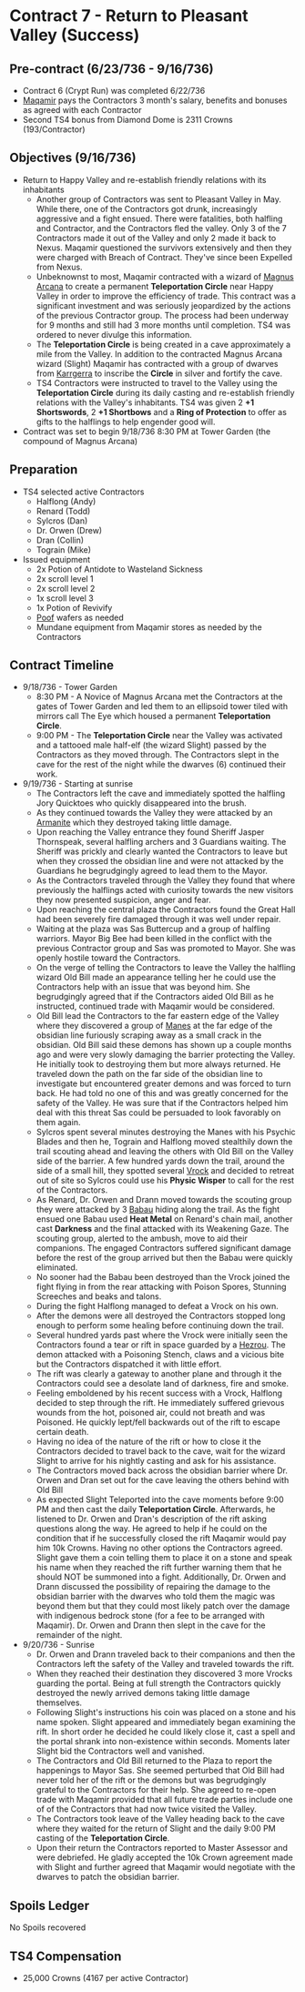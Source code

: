 # Contract 7 - Return to Pleasant Valley (Success)

## Pre-contract (6/23/736 - 9/16/736)
* Contract 6 (Crypt Run) was completed 6/22/736
* [Maqamir](../../markdown/company.md) pays the Contractors 3 month's salary, benefits and bonuses as agreed with each Contractor
* Second TS4 bonus from Diamond Dome is 2311 Crowns (193/Contractor)

## Objectives (9/16/736)
* Return to Happy Valley and re-establish friendly relations with its inhabitants
  * Another group of Contractors was sent to Pleasant Valley in May. While there, one of the Contractors got drunk, increasingly aggressive and a fight ensued. There were fatalities, both halfling and Contractor, and the Contractors fled the valley. Only 3 of the 7 Contractors made it out of the Valley and only 2 made it back to Nexus. Maqamir questioned the survivors extensively and then they were charged with Breach of Contract. They've since been Expelled from Nexus.
  * Unbeknownst to most, Maqamir contracted with a wizard of [Magnus Arcana](../../markdown/wizards.md) to create a permanent __Teleportation Circle__ near Happy Valley in order to improve the efficiency of trade. This contract was a significant investment and was seriously jeopardized by the actions of the previous Contractor group. The process had been underway for 9 months and still had 3 more months until completion. TS4 was ordered to never divulge this information.
  * The __Teleportation Circle__ is being created in a cave approximately a mile from the Valley. In addition to the contracted Magnus Arcana wizard (Slight) Maqamir has contracted with a group of dwarves from [Karrgerra](../../markdown/trade-partner-2.md) to inscribe the __Circle__ in silver and fortify the cave.
  * TS4 Contractors were instructed to travel to the Valley using the __Teleportation Circle__ during its daily casting and re-establish friendly relations with the Valley's inhabitants. TS4 was given 2 __+1 Shortswords__, 2 __+1 Shortbows__ and a __Ring of Protection__ to offer as gifts to the halflings to help engender good will.
* Contract was set to begin 9/18/736 8:30 PM at Tower Garden (the compound of Magnus Arcana)

## Preparation
* TS4 selected active Contractors
  * Halflong (Andy)
  * Renard (Todd)
  * Sylcros (Dan)
  * Dr. Orwen (Drew)
  * Dran (Collin)
  * Tograin (Mike)
* Issued equipment
  * 2x Potion of Antidote to Wasteland Sickness
  * 2x scroll level 1
  * 2x scroll level 2
  * 1x scroll level 3
  * 1x Potion of Revivify
  * [Poof](../../markdown/poof.md) wafers as needed
  * Mundane equipment from Maqamir stores as needed by the Contractors

## Contract Timeline
* 9/18/736 - Tower Garden
  * 8:30 PM - A Novice of Magnus Arcana met the Contractors at the gates of Tower Garden and led them to an ellipsoid tower tiled with mirrors call The Eye which housed a permanent __Teleportation Circle__.
  * 9:00 PM - The __Teleportation Circle__ near the Valley was activated and a tattooed male half-elf (the wizard Slight) passed by the Contractors as they moved through. The Contractors slept in the cave for the rest of the night while the dwarves (6) continued their work.
* 9/19/736 - Starting at sunrise
  * The Contractors left the cave and immediately spotted the halfling Jory Quicktoes who quickly disappeared into the brush.
  * As they continued towards the Valley they were attacked by an [Armanite](https://www.dndbeyond.com/avatars/thumbnails/266/330/1000/1000/636596677808633175.png) which they destroyed taking little damage.
  * Upon reaching the Valley entrance they found Sheriff Jasper Thornspeak, several halfling archers and 3 Guardians waiting. The Sheriff was prickly and clearly wanted the Contractors to leave but when they crossed the obsidian line and were not attacked by the Guardians he begrudgingly agreed to lead them to the Mayor.
  * As the Contractors traveled through the Valley they found that where previously the halflings acted with curiosity towards the new visitors they now presented suspicion, anger and fear.
  * Upon reaching the central plaza the Contractors found the Great Hall had been severely fire damaged through it was well under repair.
  * Waiting at the plaza was Sas Buttercup and a group of halfling warriors. Mayor Big Bee had been killed in the conflict with the previous Contractor group and Sas was promoted to Mayor. She was openly hostile toward the Contractors.
  * On the verge of telling the Contractors to leave the Valley the halfling wizard Old Bill made an appearance telling her he could use the Contractors help with an issue that was beyond him. She begrudgingly agreed that if the Contractors aided Old Bill as he instructed, continued trade with Maqamir would be considered.
  * Old Bill lead the Contractors to the far eastern edge of the Valley where they discovered a group of [Manes](https://www.dndbeyond.com/avatars/thumbnails/30781/625/1000/1000/638061931777676406.png) at the far edge of the obsidian line furiously scraping away as a small crack in the obsidian. Old Bill said these demons has shown up a couple months ago and were very slowly damaging the barrier protecting the Valley. He initially took to destroying them but more always returned. He traveled down the path on the far side of the obsidian line to investigate but encountered greater demons and was forced to turn back. He had told no one of this and was greatly concerned for the safety of the Valley. He was sure that if the Contractors helped him deal with this threat Sas could be persuaded to look favorably on them again.
  * Sylcros spent several minutes destroying the Manes with his Psychic Blades and then he, Tograin and Halflong moved stealthily down the trail scouting ahead and leaving the others with Old Bill on the Valley side of the barrier. A few hundred yards down the trail, around the side of a small hill, they spotted several [Vrock](https://www.dndbeyond.com/avatars/thumbnails/30781/648/1000/1000/638061932392542985.png) and decided to retreat out of site so Sylcros could use his __Physic Wisper__ to call for the rest of the Contractors.
  * As Renard, Dr. Orwen and Drann moved towards the scouting group they were attacked by 3 [Babau](https://www.dndbeyond.com/avatars/thumbnails/25746/153/1000/1000/637880557159096680.jpeg) hiding along the trail. As the fight ensued one Babau used __Heat Metal__ on Renard's chain mail, another cast __Darkness__ and the final attacked with its Weakening Gaze. The scouting group, alerted to the ambush, move to aid their companions. The engaged Contractors suffered significant damage before the rest of the group arrived but then the Babau were quickly eliminated.
  * No sooner had the Babau been destroyed than the Vrock joined the fight flying in from the rear attacking with Poison Spores, Stunning Screeches and beaks and talons.
  * During the fight Halflong managed to defeat a Vrock on his own.
  * After the demons were all destroyed the Contractors stopped long enough to perform some healing before continuing down the trail.
  * Several hundred yards past where the Vrock were initially seen the Contractors found a tear or rift in space guarded by a [Hezrou](https://www.dndbeyond.com/avatars/thumbnails/30781/620/1000/1000/638061931586077246.png). The demon attacked with a Poisoning Stench, claws and a vicious bite but the Contractors dispatched it with little effort.
  * The rift was clearly a gateway to another plane and through it the Contractors could see a desolate land of darkness, fire and smoke.
  * Feeling emboldened by his recent success with a Vrock, Halflong decided to step through the rift. He immediately suffered grievous wounds from the hot, poisoned air, could not breath and was Poisoned. He quickly lept/fell backwards out of the rift to escape certain death.
  * Having no idea of the nature of the rift or how to close it the Contractors decided to travel back to the cave, wait for the wizard Slight to arrive for his nightly casting and ask for his assistance.
  * The Contractors moved back across the obsidian barrier where Dr. Orwen and Dran set out for the cave leaving the others behind with Old Bill
  * As expected Slight Teleported into the cave moments before 9:00 PM and then cast the daily __Teleportation Circle__. Afterwards, he listened to Dr. Orwen and Dran's description of the rift asking questions along the way. He agreed to help if he could on the condition that if he successfully closed the rift Maqamir would pay him 10k Crowns. Having no other options the Contractors agreed. Slight gave them a coin telling them to place it on a stone and speak his name when they reached the rift further warning them that he should NOT be summoned into a fight. Additionally, Dr. Orwen and Drann discussed the possibility of repairing the damage to the obsidian barrier with the dwarves who told them the magic was beyond them but that they could most likely patch over the damage with indigenous bedrock stone (for a fee to be arranged with Maqamir). Dr. Orwen and Drann then slept in the cave for the remainder of the night.
* 9/20/736 - Sunrise
  * Dr. Orwen and Drann traveled back to their companions and then the Contractors left the safety of the Valley and traveled towards the rift.
  * When they reached their destination they discovered 3 more Vrocks guarding the portal. Being at full strength the Contractors quickly destroyed the newly arrived demons taking little damage themselves.
  * Following Slight's instructions his coin was placed on a stone and his name spoken. Slight appeared and immediately began examining the rift. In short order he decided he could likely close it, cast a spell and the portal shrank into non-existence within seconds. Moments later Slight bid the Contractors well and vanished.
  * The Contractors and Old Bill returned to the Plaza to report the happenings to Mayor Sas. She seemed perturbed that Old Bill had never told her of the rift or the demons but was begrudgingly grateful to the Contractors for their help. She agreed to re-open trade with Maqamir provided that all future trade parties include one of of the Contractors that had now twice visited the Valley.
  * The Contractors took leave of the Valley heading back to the cave where they waited for the return of Slight and the daily 9:00 PM casting of the __Teleportation Circle__.
  * Upon their return the Contractors reported to Master Assessor and were debriefed. He gladly accepted the 10k Crown agreement made with Slight and further agreed that Maqamir would negotiate with the dwarves to patch the obsidian barrier.

## Spoils Ledger
No Spoils recovered

## TS4 Compensation
* 25,000 Crowns (4167 per active Contractor)
